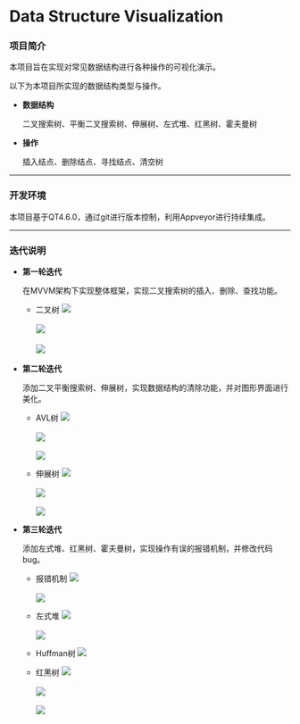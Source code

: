 # Data Structure Visualization

### 项目简介

本项目旨在实现对常见数据结构进行各种操作的可视化演示。

以下为本项目所实现的数据结构类型与操作。

* **数据结构**

  二叉搜索树、平衡二叉搜索树、伸展树、左式堆、红黑树、霍夫曼树

* **操作**

  插入结点、删除结点、寻找结点、清空树

------------

### 开发环境

本项目基于QT4.6.0，通过git进行版本控制，利用Appveyor进行持续集成。

----------------------

### 迭代说明

* **第一轮迭代**

  在MVVM架构下实现整体框架，实现二叉搜索树的插入、删除、查找功能。
  
  - 二叉树
![](/image/Demo/BSTInsert.png) <br/> <br/>
![](/image/Demo/BSTErase.png) <br/> <br/>
![](/image/Demo/BSTFind.png)

* **第二轮迭代**

  添加二叉平衡搜索树、伸展树，实现数据结构的清除功能，并对图形界面进行美化。

  - AVL树
![](/image/Demo/AVLTreeInsert.png)  <br/> <br/>
![](/image/Demo/AVLTreeErase.png)  <br/> <br/>
![](/image/Demo/AVLTreeFind.png)

  - 伸展树
![](/image/Demo/SplayTreeInsert.png) <br/> <br/>
![](/image/Demo/SplayTreeErase.png) <br/> <br/>
![](/image/Demo/SplayTreeFind.png)

* **第三轮迭代**

  添加左式堆、红黑树、霍夫曼树，实现操作有误的报错机制，并修改代码bug。
  
  - 报错机制
![](/image/Demo/Error0.png) <br/> <br/>
![](/image/Demo/Error1.png)

  - 左式堆
![](/image/Demo/LeftistheapInsert.png) <br/> <br/>
![](/image/Demo/LeftistHeapErase.png)

  - Huffman树
![](/image/Demo/HFTreeInsert.png)

  - 红黑树
![](/image/Demo/RBTInsert.png) <br/> <br/>
![](/image/Demo/RBTErase.png) <br/> <br/>
![](/image/Demo/RBTFind.png)
